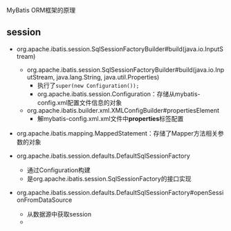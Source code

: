 MyBatis ORM框架的原理



## session

* org.apache.ibatis.session.SqlSessionFactoryBuilder#build(java.io.InputStream)
    * org.apache.ibatis.session.SqlSessionFactoryBuilder#build(java.io.InputStream, java.lang.String, java.util.Properties)
        * 执行了`super(new Configuration());`
        * org.apache.ibatis.session.Configuration：存储从mybatis-config.xml配置文件信息的对象
    * org.apache.ibatis.builder.xml.XMLConfigBuilder#propertiesElement
        * 解mybatis-config.xml.xml文件中**properties**标签配置



* org.apache.ibatis.mapping.MappedStatement：存储了Mapper方法相关参数的对象

* org.apache.ibatis.session.defaults.DefaultSqlSessionFactory
    * 通过Configuration构建
    * 是org.apache.ibatis.session.SqlSessionFactory的接口实现
* org.apache.ibatis.session.defaults.DefaultSqlSessionFactory#openSessionFromDataSource
    * 从数据源中获取session
    * 